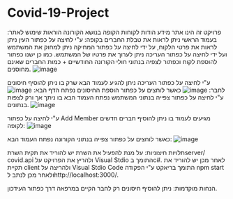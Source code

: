 # Covid-19-Project
פרויקט זה הינו אתר מידע הודות לקוחות הקופה בנושא הקורונה
הוראות שימוש לאתר:
בעמוד הראשי ניתן לראות את טבלת החברים בקופה:
ע"י לחיצה על כפתור העין ניתן לראות את פרטי הלקוח,
על ידי לחיצה על כפתור המחיקה ניתן למחוק את המשתמש ועל ידי לחיצה על כפתור העריכה ניתן לערוך את פרטיו של המשתמש.
כמו כן ישנו כפתור להוספת לקוח וכפתור לצפיה בנתוני חולי הקורונה החודשיים + כמות החברים שאינם מחוסנים.
![image](https://user-images.githubusercontent.com/98085065/197394547-810a3938-82aa-4436-9e01-db19bfce7720.png)

ע"י לחיצה על כפתור העריכה ניתן להגיע לעמוד הבא שרק בו ניתן להוסיף חיסונים לחבר:
![image](https://user-images.githubusercontent.com/98085065/197394605-1970c63a-b12a-4262-ab0d-c9ea7f866914.png)
כאשר לוחצים על כפתור הוספת החיסונים נפתח הדף הבא:
![image](https://user-images.githubusercontent.com/98085065/197394652-6be47b13-7ba5-4621-82bc-ad53b032d4ea.png)
ע"י לחיצה על כפתור צפייה בנתוני המשתמש נפתח העמוד הבא בו ניתך אך ורק לצפות בנתונים.
![image](https://user-images.githubusercontent.com/98085065/197394710-6bc971ed-ba72-4050-b452-baabb05d196c.png)

ע"י לחיצה על כפתור Add Member מגיעים לעמוד בו ניתן להוסיף חברים חדשים לקופה:
![image](https://user-images.githubusercontent.com/98085065/197394766-6164b109-4c7d-42ec-961f-4eb176ed6526.png)

כאשר לוחצים על כפתור צפייה בנתוני הקורונה נפתח העמוד הבא:
![image](https://user-images.githubusercontent.com/98085065/197394803-f5520844-d037-42ec-b75d-30a6ec7688af.png)



תלויות חיצוניות:
על מנת להפעיל את השרת יש להוריד את תקית השרתserver/ covid.api ולהריץ את הפרויקט על Visual Stdio התומך בc#.
לאחר מכן יש להוריד את תקיית client ולהריצה על Visual Stdio Code התומך בריאקט ע"י הפקודה npm start ולאחר מכן לנתב לhttp://localhost:3000/.


הנחות מוקדמות:
ניתן להוסיף חיסונים רק לחבר הקיים במרפאה דרך כפתור העידכון.





